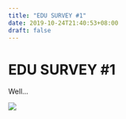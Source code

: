 ```yaml
---
title: "EDU SURVEY #1"
date: 2019-10-24T21:40:53+08:00
draft: false
---
```


# EDU SURVEY #1
Well...

![](http://cdn.nemoworks.info/ycao.cc/images/EDU-SURVEY.jpg)